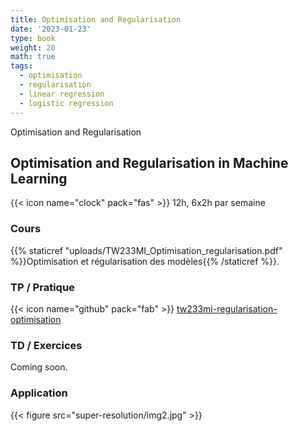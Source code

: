 ```yaml
---
title: Optimisation and Regularisation
date: '2023-01-23'
type: book
weight: 20
math: true
tags:
  - optimisation
  - regularisation
  - linear regression
  - logistic regression
---
```


Optimisation and Regularisation

<!--more-->

## Optimisation and Regularisation in Machine Learning

{{< icon name="clock" pack="fas" >}} 12h, 6x2h par semaine

### Cours

{{% staticref "uploads/TW233MI_Optimisation_regularisation.pdf" %}}Optimisation et régularisation des modèles{{% /staticref %}}.

### TP / Pratique 

{{< icon name="github" pack="fab" >}} [tw233mi-regularisation-optimisation](https://github.com/MichelDeudon/tw233mi-regularisation-optimisation)

### TD / Exercices

Coming soon.

### Application

{{< figure src="super-resolution/img2.jpg" >}}
